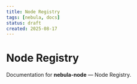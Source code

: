 ```yaml
---
title: Node Registry
tags: [nebula, docs]
status: draft
created: 2025-08-17
---
```


# Node Registry

Documentation for **nebula-node** — Node Registry.
